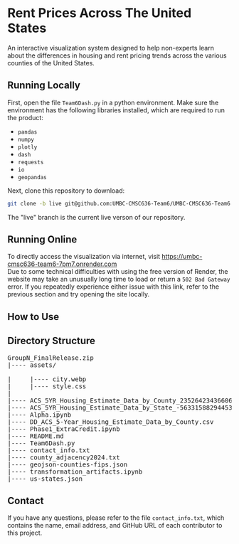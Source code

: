 # Rent Prices Across The United States

An interactive visualization system designed to help non-experts learn about the differences in housing and rent pricing trends across the various counties of the United States.

## Running Locally

First, open the file `Team6Dash.py` in a python environment. Make sure the environment has the following libraries installed, which are required to run the product:
- `pandas`
- `numpy`
- `plotly`
- `dash`
- `requests`
- `io`
- `geopandas`

Next, clone this repository to download:

```bash
git clone -b live git@github.com:UMBC-CMSC636-Team6/UMBC-CMSC636-Team6
```

The "live" branch is the current live verson of our repository.

## Running Online

To directly access the visualization via internet, visit https://umbc-cmsc636-team6-7pm7.onrender.com<br>
Due to some technical difficulties with using the free version of Render, the website may take an unusually long time to load or return a `502 Bad Gateway` error. If you repeatedly experience either issue with this link, refer to the previous section and try opening the site locally.

## How to Use



## Directory Structure

<pre>
GroupN_FinalRelease.zip
|---- assets/<br>
|     |---- city.webp
|     |---- style.css
|
|---- ACS_5YR_Housing_Estimate_Data_by_County_2352642343660635057.csv
|---- ACS_5YR_Housing_Estimate_Data_by_State_-5633158829445399210.csv
|---- Alpha.ipynb
|---- DD_ACS_5-Year_Housing_Estimate_Data_by_County.csv
|---- Phase1_ExtraCredit.ipynb
|---- README.md
|---- Team6Dash.py
|---- contact_info.txt
|---- county_adjacency2024.txt
|---- geojson-counties-fips.json
|---- transformation_artifacts.ipynb
|---- us-states.json
</pre>

## Contact
If you have any questions, please refer to the file `contact_info.txt`, which contains the name, email address, and GitHub URL of each contributor to this project.
